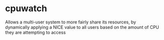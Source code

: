 # cpuwatch
Allows a multi-user system to more fairly share its resources, by dynamically applying a NICE value to all users based on the amount of CPU they are attempting to access
